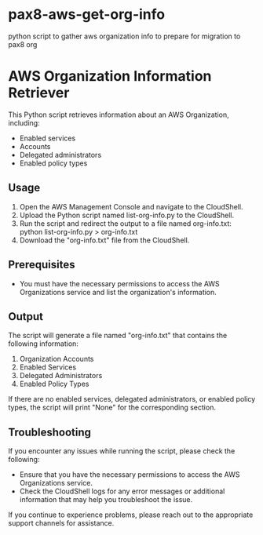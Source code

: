 # pax8-aws-get-org-info
python script to gather aws organization info to prepare for migration to pax8 org

# AWS Organization Information Retriever

This Python script retrieves information about an AWS Organization, including:

- Enabled services
- Accounts
- Delegated administrators
- Enabled policy types

## Usage

1. Open the AWS Management Console and navigate to the CloudShell.
2. Upload the Python script named list-org-info.py to the CloudShell.
3. Run the script and redirect the output to a file named org-info.txt: python list-org-info.py > org-info.txt
4. Download the "org-info.txt" file from the CloudShell.

## Prerequisites

- You must have the necessary permissions to access the AWS Organizations service and list the organization's information.

## Output

The script will generate a file named "org-info.txt" that contains the following information:

1. Organization Accounts
2. Enabled Services
3. Delegated Administrators
4. Enabled Policy Types

If there are no enabled services, delegated administrators, or enabled policy types, the script will print "None" for the corresponding section.

## Troubleshooting

If you encounter any issues while running the script, please check the following:

- Ensure that you have the necessary permissions to access the AWS Organizations service.
- Check the CloudShell logs for any error messages or additional information that may help you troubleshoot the issue.

If you continue to experience problems, please reach out to the appropriate support channels for assistance.



